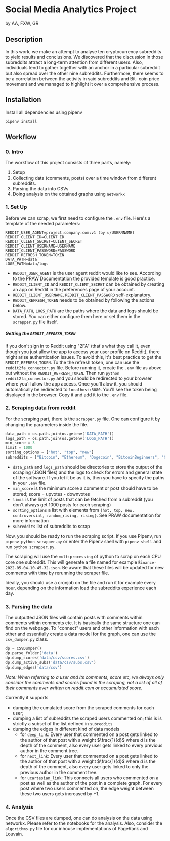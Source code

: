 # Social Media Analytics Project

by AA, FXW, GR

## Description
In this work, we make an attempt to analyse ten cryptocurrency subreddits to yield results and conclusions. We discovered that the discussion in those subreddits attract a long-term attention from different users. Also, individuals tend to gather together with an anchor in a particular subreddit but also spread over the other nine subreddits. Furthermore, there seems to be a correlation between the activity in said subreddits and Bit- coin price movement and we managed to highlight it over a comprehensive process.


## Installation

Install all dependencies using pipenv

```bash
pipenv install
```


## Workflow

### 0. Intro

The workflow of this project consists of three parts, namely:

1. Setup
2. Collecting data (comments, posts) over a time window from different subreddits.
3. Parsing the data into CSVs
4. Doing analysis on the obtained graphs using `networkx`


### 1. Set Up

Before we can scrap, we first need to configure the `.env` file. Here's a template of the needed parameters:

```
REDDIT_USER_AGENT=project:company.com:v1 (by u/USERNNAME)
REDDIT_CLIENT_ID=CLIENT_ID
REDDIT_CLIENT_SECRET=CLIENT_SECRET
REDDIT_CLIENT_USERNAME=USERNAME
REDDIT_CLIENT_PASSWORD=PASSWORD
REDDIT_REFRESH_TOKEN=TOKEN
DATA_PATH=data
LOGS_PATH=data/logs
```

- `REDDIT_USER_AGENT` is the user agent reddit would like to see. According to the PRAW Documentation the provided template is good practice. 
- `REDDIT_CLIENT_ID` and `REDDIT_CLIENT_SECRET` can be obtained by creating an app on Reddit in the preferences page of your account.
- `REDDIT_CLIENT_USERNAME`, `REDDIT_CLIENT_PASSWORD` self-explanatory.
- `REDDIT_REFRESH_TOKEN` needs to be obtained by following the actions below.
- `DATA_PATH`, `LOGS_PATH` are the paths where the data and logs should be stored. You can either configure them here or set them in the `scrapper.py` file itself.

##### Getting the `REDDIT_REFRESH_TOKEN`
If you don't sign in to Reddit using "2FA" (that's what they call it, even though you just allow the app to access your user profile on Reddit), there might arise authentication issues. To avoid this, it's best practice to get the `REDDIT_REFRESH_TOKEN`. To the the refresh token, one can use the `reddit2fa_connector.py` file. Before running it, create the `.env` file as above but without the `REDDIT_REFRESH_TOKEN`. Then run `python reddit2fa_connector.py` and you should be redirected to your browser where you'll allow the app access. Once you'll alow it, you should automatically be redirected to `localhost:8080`. You'll see the token being displayed in the browser. Copy it and add it to the `.env` file.


### 2. Scraping data from reddit

For the scraping part, there is the `scrapper.py` file. One can configure it by changing the parameters inside the file.

```python
data_path = os.path.join(os.getenv('DATA_PATH'))
logs_path = os.path.join(os.getenv('LOGS_PATH'))
min_score = 3
limit = 1000
sorting_options = ["hot", "top", "new"]
subreddits = ["Bitcoin", "Ethereum", "Dogecoin", "BitcoinBeginners", "CryptoCurrencies", "CryptoTechnology", "CryptoMarkets", "Binance", "CoinBase", "btc"]
```

- `data_path` and `logs_path` should be directories to store the output of the scraping (JSON files) and the logs to check for errors and general state of the software. If you let it be as it is, then you have to specify the paths in your `.env` file.
- `min_score` is the minimum score a comment or post should have to be stored; score = upvotes - downvotes 
- `limit` is the limit of posts that can be fetched from a subreddit (you don't always get 1000 posts for each scraping)
- `sorting_options` a list with elements from `{hot, top, new, controversial, random_rising, rising}`. See PRAW documentation for more information
- `subreddits` list of subreddits to scrap

Now, you should be ready to run the scraping script. If you use Pipenv, run `pipenv python scrapper.py` or enter the Pipenv shell with `pipenv shell` and run `python scrapper.py`.

The scraping will use the `multiprocessing` of python to scrap on each CPU core one subreddit. This will generate a file named for example `Binance-2022-05-04-10-45-32.json`. Be aware that these files will be updated for new comments with time by rerunning the scraper file.

Ideally, you should use a cronjob on the file and run it for example every hour, depending on the information load the subreddits experience each day.


### 3. Parsing the data

The outputted JSON files will contain posts with comments within comments within comments etc. It is basically the same structure one can find on the webpage. To "connect" users and other information with each other and essentially create a data model for the graph, one can use the `csv_dumper.py` class. 

```python 
dp = CSVDumper()
dp.parse_folder('data')
dp.dump_scores('data/csv/scores.csv')
dp.dump_active_subs('data/csv/subs.csv')
dp.dump_edges('data/csv')
```

*Note: When referring to a user and its comments, score etc, we always only consider the comments and scores found in the scraping, not a list of all of their comments ever written on reddit.com or accumulated score.*

Currently it supports

- dumping the cumulated score from the scraped comments for each user;
- dumping a list of subreddits the scraped users commented on; this is is strictly a subset of the list defined in `subreddits`
- dumping the edges in different kind of data models
	- for `deep_link`: Every user that commented on a post gets linked to the author of that post with a weight $\frac{1}{d}$ where $d$ is the depth of the comment, also every user gets linked to every previous author in the comment tree.
	- for `next_link`: Every user that commented on a post gets linked to the author of that post with a weight $\frac{1}{d}$ where $d$ is the depth of the comment, also every user gets linked to only the previous author in the comment tree.
	- for `ucartesian_link`: This connects all users who commented on a post as well as the author of the post in a complete graph. For every post where two users commented on, the edge weight between these two users gets increased by +1.

	
### 4. Analysis

Once the CSV files are dumped, one can do analysis on the data using networkx. Please refer to the notebooks for the analysis.
Also, consider the `algorithms.py` file for our inhouse implementations of PageRank and Louvain.



